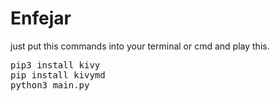 # Enfejar
just put this commands into your terminal or cmd and play this.
<pre>
pip3 install kivy
pip install kivymd
python3 main.py
</pre>
